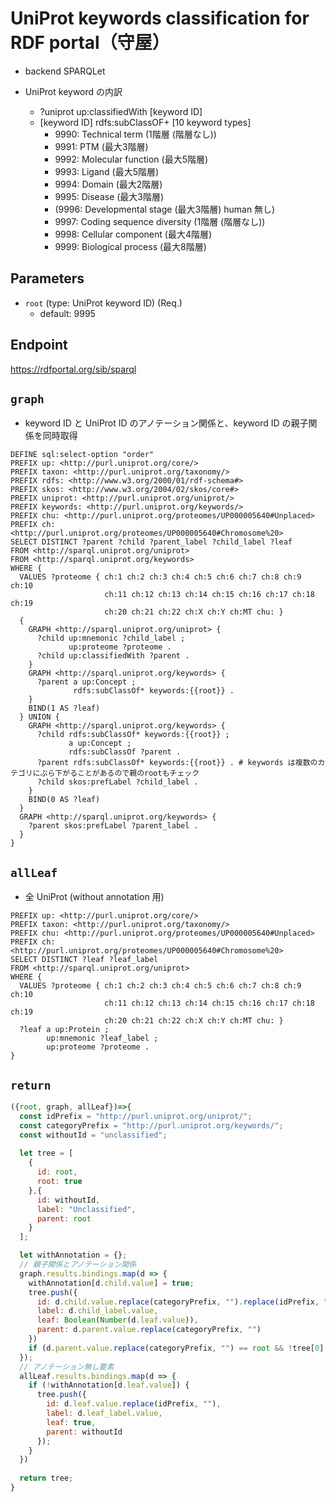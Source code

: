 # UniProt keywords classification for RDF portal（守屋）

- backend SPARQLet

- UniProt keyword の内訳
  - ?uniprot up:classifiedWith [keyword ID]
  - [keyword ID] rdfs:subClassOF+ [10 keyword types]
    - 9990: Technical term (1階層 (階層なし))
    - 9991: PTM (最大3階層)
    - 9992: Molecular function (最大5階層)
    - 9993: Ligand (最大5階層)
    - 9994: Domain (最大2階層)
    - 9995: Disease (最大3階層)
    - (9996: Developmental stage (最大3階層) human 無し)
    - 9997: Coding sequence diversity (1階層 (階層なし))
    - 9998: Cellular component (最大4階層)
    - 9999: Biological process (最大8階層)

## Parameters

* `root` (type: UniProt keyword ID) (Req.)
  * default: 9995

## Endpoint
https://rdfportal.org/sib/sparql

## `graph`
- keyword ID と UniProt ID のアノテーション関係と、keyword ID の親子関係を同時取得
```sparql
DEFINE sql:select-option "order"
PREFIX up: <http://purl.uniprot.org/core/>
PREFIX taxon: <http://purl.uniprot.org/taxonomy/>
PREFIX rdfs: <http://www.w3.org/2000/01/rdf-schema#>
PREFIX skos: <http://www.w3.org/2004/02/skos/core#>
PREFIX uniprot: <http://purl.uniprot.org/uniprot/>
PREFIX keywords: <http://purl.uniprot.org/keywords/>
PREFIX chu: <http://purl.uniprot.org/proteomes/UP000005640#Unplaced>
PREFIX ch: <http://purl.uniprot.org/proteomes/UP000005640#Chromosome%20>
SELECT DISTINCT ?parent ?child ?parent_label ?child_label ?leaf
FROM <http://sparql.uniprot.org/uniprot>
FROM <http://sparql.uniprot.org/keywords>
WHERE {
  VALUES ?proteome { ch:1 ch:2 ch:3 ch:4 ch:5 ch:6 ch:7 ch:8 ch:9 ch:10 
                     ch:11 ch:12 ch:13 ch:14 ch:15 ch:16 ch:17 ch:18 ch:19
                     ch:20 ch:21 ch:22 ch:X ch:Y ch:MT chu: }
  {
    GRAPH <http://sparql.uniprot.org/uniprot> {
      ?child up:mnemonic ?child_label ;
             up:proteome ?proteome .
      ?child up:classifiedWith ?parent .
    }
    GRAPH <http://sparql.uniprot.org/keywords> {
      ?parent a up:Concept ;
              rdfs:subClassOf* keywords:{{root}} .
    }
    BIND(1 AS ?leaf)
  } UNION {
    GRAPH <http://sparql.uniprot.org/keywords> {
      ?child rdfs:subClassOf* keywords:{{root}} ;
             a up:Concept ;
             rdfs:subClassOf ?parent .
      ?parent rdfs:subClassOf* keywords:{{root}} . # keywords は複数のカテゴリにぶら下がることがあるので親のrootもチェック
      ?child skos:prefLabel ?child_label .
    }
    BIND(0 AS ?leaf)
  }
  GRAPH <http://sparql.uniprot.org/keywords> {
    ?parent skos:prefLabel ?parent_label .
  }
}
```

## `allLeaf`
- 全 UniProt (without annotation 用)
```sparql
PREFIX up: <http://purl.uniprot.org/core/>
PREFIX taxon: <http://purl.uniprot.org/taxonomy/>
PREFIX chu: <http://purl.uniprot.org/proteomes/UP000005640#Unplaced>
PREFIX ch: <http://purl.uniprot.org/proteomes/UP000005640#Chromosome%20>
SELECT DISTINCT ?leaf ?leaf_label
FROM <http://sparql.uniprot.org/uniprot>
WHERE {
  VALUES ?proteome { ch:1 ch:2 ch:3 ch:4 ch:5 ch:6 ch:7 ch:8 ch:9 ch:10 
                     ch:11 ch:12 ch:13 ch:14 ch:15 ch:16 ch:17 ch:18 ch:19
                     ch:20 ch:21 ch:22 ch:X ch:Y ch:MT chu: }
  ?leaf a up:Protein ;
        up:mnemonic ?leaf_label ;
        up:proteome ?proteome .
}
```

## `return`
```javascript
({root, graph, allLeaf})=>{
  const idPrefix = "http://purl.uniprot.org/uniprot/";
  const categoryPrefix = "http://purl.uniprot.org/keywords/";
  const withoutId = "unclassified";
  
  let tree = [
    {
      id: root,
      root: true
    },{
      id: withoutId,
      label: "Unclassified",
      parent: root
    }
  ];

  let withAnnotation = {};
  // 親子関係とアノテーション関係
  graph.results.bindings.map(d => {
    withAnnotation[d.child.value] = true;
    tree.push({
      id: d.child.value.replace(categoryPrefix, "").replace(idPrefix, ""),
      label: d.child_label.value,
      leaf: Boolean(Number(d.leaf.value)),
      parent: d.parent.value.replace(categoryPrefix, "")
    })
    if (d.parent.value.replace(categoryPrefix, "") == root && !tree[0].label) tree[0].label = d.parent_label.value; // root の label 挿入
  });
  // アノテーション無し要素
  allLeaf.results.bindings.map(d => {
    if (!withAnnotation[d.leaf.value]) {
      tree.push({
        id: d.leaf.value.replace(idPrefix, ""),
        label: d.leaf_label.value,
        leaf: true,
        parent: withoutId
      });
    }
  })
  
  return tree;
}
```